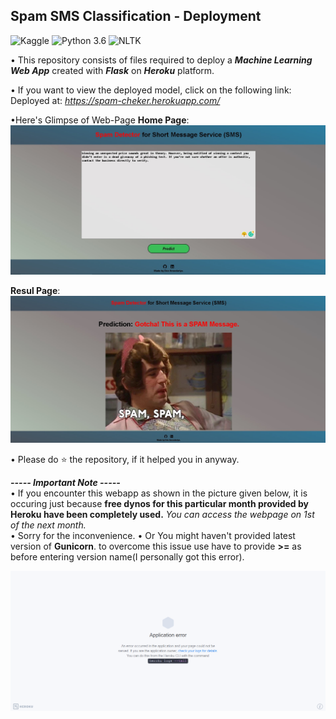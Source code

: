 ## Spam SMS Classification - Deployment
![Kaggle](https://img.shields.io/badge/Dataset-Kaggle-blue.svg) ![Python 3.6](https://img.shields.io/badge/Python-3.6-brightgreen.svg) ![NLTK](https://img.shields.io/badge/Library-NLTK-orange.svg)

• This repository consists of files required to deploy a ___Machine Learning Web App___ created with ___Flask___ on ___Heroku___ platform.

• If you want to view the deployed model, click on the following link:<br />
Deployed at: _https://spam-cheker.herokuapp.com/_

•Here's Glimpse of Web-Page
 **Home Page**:
  ![homepage](readme_resources/1.jpg)
  
 **Resul Page**:
  ![resultpage](readme_resources/2.jpg)
 
• Please do ⭐ the repository, if it helped you in anyway.


_**----- Important Note -----**_<br />
• If you encounter this webapp as shown in the picture given below, it is occuring just because **free dynos for this particular month provided by Heroku have been completely used.** _You can access the webpage on 1st of the next month._<br />
• Sorry for the inconvenience.
• Or You might haven't provided latest version of **Gunicorn**. to overcome this issue use have to provide **>=** as before entering version name(I personally got this error).


![Heroku-Error](readme_resources/application-error-heroku.png)
